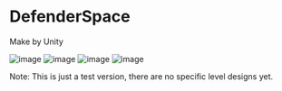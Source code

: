 # DefenderSpace
Make by Unity

![image](https://github.com/user-attachments/assets/1481e127-b786-47b7-a9c1-0ef149a34b30)
![image](https://github.com/user-attachments/assets/fb27c025-283f-46bb-83f3-927feab36e93)
![image](https://github.com/user-attachments/assets/8c554a0b-7f00-4cd4-abc0-135c87b21379)
![image](https://github.com/user-attachments/assets/694cb46a-d58b-4aab-a181-8847a9de8781)

Note: This is just a test version, there are no specific level designs yet.
